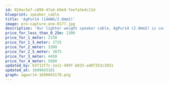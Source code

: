 ```yaml
---
id: 024ec5e7-c899-47a4-b9e9-7eefa3e4c11d
blueprint: speaker_cable
title: 'AgPur14 (14AWG/2.0mm2)'
image: pro-capture-one-0177.jpg
description: 'Our lighter weight speaker cable, AgPur14 (2.0mm2) is cost-effective, has high resolution and clarity, and is a smart choice for high sensitivity loudspeakers at moderate lengths, and average loads at short cable runs.'
price_for_less_than_0_25m: 1300
price_for_1_meter: 2150
price_for_1_5_meter: 2725
price_for_2_meter: 3300
price_for_2_5_meter: 3875
price_for_3_meter: 4450
price_for_4_meter: 5600
updated_by: 63f13f7c-2a11-499f-b033-ad0f353c2031
updated_at: 1699043181
graph: agpur14-1699043178.png
---
```

